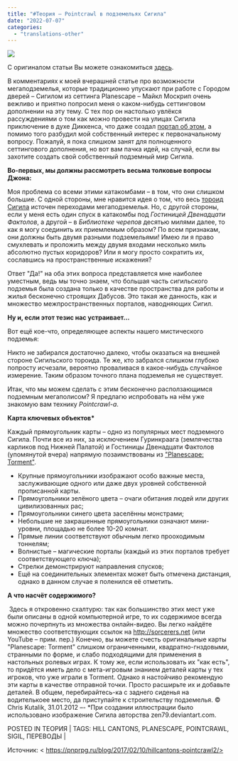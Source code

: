 ```yaml
---
title: "#Теория — Pointcrawl в подземельях Сигила"
date: "2022-07-07"
categories: 
  - "translations-other"
---
```


![](https://cyborgsandmages.com/wp-content/uploads/2022/07/070722_1843_Point1.jpg)

С оригиналом статьи Вы можете ознакомиться [здесь](https://hillcantons.blogspot.ru/2012/01/pointcrawling-sigils-undercity.html).

В комментариях к моей вчерашней статье про возможности мегаподземелья, которые традиционно упускают при работе с Городом дверей – Сигилом из сеттинга Planescape – Майкл Москрип очень вежливо и приятно попросил меня о каком-нибудь сеттинговом дополнении на эту тему. С тех пор он настолько увлёкся рассуждениями о том как можно провести на улицах Сигила приключение в духе Диккенса, что даже создал [портал об этом](https://migellito.blogspot.ru/search/label/Nicodemus), а помимо того разбудил мой собственный интерес к первоначальному вопросу. Пожалуй, я пока слишком занят для полноценного сеттингового дополнения, но вот вам пачка идей, на случай, если вы захотите создать свой собственный подземный мир Сигила.

**Во-первых, мы должны рассмотреть весьма толковые вопросы Джона:**

Моя проблема со всеми этими катакомбами – в том, что они слишком большие. С одной стороны, мне нравится идея о том, что весь [тороид Сигила](http://vignette3.wikia.nocookie.net/rpg/images/4/4a/Sigil_4E.jpg/revision/latest?cb=20160521064706&path-prefix=ru) источен переходами мегаподземелья. Но, с другой стороны, если у меня есть один спуск в катакомбы под _Гостиницей Двенадцати Фактолов_, а другой – в _Библиотеке черепов_ десятью милями далее, то как я могу соединить их приемлемым образом? По всем признакам, они должны быть двумя разными подземельями! Имею ли я право смухлевать и проложить между двумя входами несколько миль абсолютно пустых коридоров? Или я могу просто сократить их, сославшись на пространственные искажения?

Ответ "Да!" на оба этих вопроса представляется мне наиболее уместным, ведь мы точно знаем, что большая часть сигильского подземья была создана только в качестве пространства для работы и жилья бесконечно строящих Дабусов. Это такая же данность, как и множество межпространственных порталов, наводняющих Сигил.

**Ну и, если этот тезис нас устраивает…**

Вот ещё кое-что, определяющее аспекты нашего мистического подземья:

Никто не забирался достаточно далеко, чтобы оказаться на внешней стороне Сигильского тороида. Те же, кто забрался слишком глубоко попросту исчезали, вероятно проваливася в какое-нибудь случайное измерение. Таким образом точного плана подземелья не существует.

Итак, что мы можем сделать с этим бесконечно расползающимся подземным мегаполисом? Я предлагю испробовать на нём уже знакомую вам технику _Pointcrawl-а_.

**Карта ключевых объектов\***

Каждый прямоугольник карты – одно из популярных мест подземного Сигила. Почти все из них, за исключением Гуринкраага (землячества карликов под Нижней Палатой) и Гостиницы Двенадцати Фактолов (упомянутой вчера) напрямую позаимствованы из ["Planescape: Torment"](https://ru.wikipedia.org/wiki/Planescape:_Torment).

- Крупные прямоугольники изображают особо важные места, заслуживающие одного или даже двух уровней собственной прописанной карты.
- Прямоугольники зелёного цвета – очаги обитания людей или других цивилизованных рас;
- Прямоугольники синего цвета заселённы монстрами;
- Небольшие не закрашенные прямоугольники означают мини-уровни, площадью не более 10-20 комнат.
- Прямые линии соответствуют обычным легко прооходимым тоннелям;
- Волнистые – магические порталы (каждый из этих порталов требует соответствующего ключа);
- Стрелки демонстрируют направления спусков;
- Ещё на соединительных элементах может быть отмечена дистанция, однако в данном случае я поленился её отметить.

**А что насчёт содержимого?**

 Здесь я откровенно схалтурю: так как большинство этих мест уже были описаны в одной компьютерной игре, то их содержимое всегда можно почерпнуть из множества онлайн-видео. Вы легко найдёте множество соответствующих ссылок на http://sorcerers.net (или YouTube – прим. пер.) Конечно, вы можете счесть оригинальные карты "Planescape: Torment" слишком ограниченными, квадратно-гнздовыми, странными по форме, и слабо подходящими для применения в настольных ролевых играх. К тому же, если использовать их "как есть", то придётся иметь дело с мета-игровым знанием деталей карты у тех игроков, что уже играли в Torment. Однако я настойчиво рекомендую эти карты в качестве отправной точки. Просто расширьте их и добавьте деталей. В общем, перебирайтесь-ка с заднего сиденья на водителькоее место, да приступайте к строительству подземелья. © Chris Kutalik, 31.01.2012 –- \*При создании иллюстрации было использовано изображение Сигила авторства zen79.deviantart.com.

POSTED IN ТЕОРИЯ | TAGS: HILL CANTONS, PLANESCAPE, POINTCRAWL, SIGIL, ПЕРЕВОДЫ |

Источник: < https://pnprpg.ru/blog/2017/02/10/hillcantons-pointcrawl2/>
